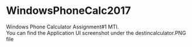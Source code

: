 # WindowsPhoneCalc2017 
Windows Phone Calculator Assignment#1 MTI.          
       You can find the Application UI screenshot under the destincalculator.PNG file 
